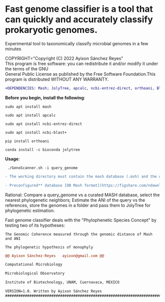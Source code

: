 
# Fast genome classifier is a tool that can quickly and accurately classify prokaryotic genomes.

  Experimental tool to taxonomically classify microbial genomes in a few minutes

COPYRIGHT="Copyright (C) 2022 Ayixon Sánchez Reyes"                                                               
This program  is free software:  you can  redistribute it  and/or modify it  under the terms  of the GNU         
General Public License as published by the Free Software Foundation.This program is distributed WITHOUT ANY WARRANTY.                                              

```diff
+DEPENDENCIES: Mash; JolyTree, apcalc, ncbi-entrez-direct, orthoani, Blast, Biopython                               
```                                                                                                               

**Before you begin, install the following**:                                                                 

    sudo apt install mash

    sudo apt install apcalc

    sudo apt install ncbi-entrez-direct

    sudo apt install ncbi-blast+ 

    pip install orthoani

    conda install -c bioconda jolytree
         
  **Usage**:  
  
     ./GenoScanner.sh -i query_genome	
     
     
```diff
- The working directory must contain the mash database (.msh) and the query genome in fasta format

- Preconfigured** database [DB Mash format](https://figshare.com/ndownloader/files/37939296)
```

Rational: Compare a query_genome vs a curated MASH database, select the nearest phylogenetic neighbors; 
Estimate the ANI of the query vs the references, store the genomes in a folder and pass them to JolyTree for phylogenetic estimation.                                   

Fast genome classifier deals with the "Phylophenetic Species Concept" by testing two of its hypotheses:

    The Genomic Coherence measured through the genomic distance of Mash and ANI
     
    The phylogenetic hypothesis of monophyly
        
```diff
@@ Ayixon Sánchez-Reyes   ayixon@gmail.com @@

Computational Microbiology   

Microbiological Observatory 

Institute of Biotechnology, UNAM, Cuernavaca, MEXICO 

VERSION=1.0. Written by Ayixon Sánchez Reyes    
###########################################################################################################               
